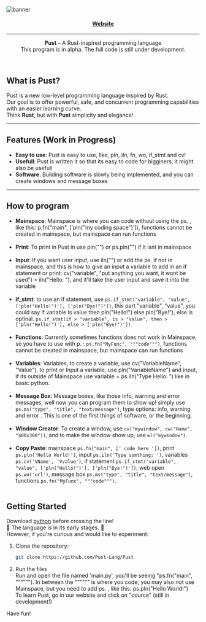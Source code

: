 <p align="center">
  
  ![banner](https://github.com/user-attachments/assets/80130266-df4c-4faa-9bc9-7663fa1eea4b)

</p>
<h4 align="center">
  
  [Website](https://pust-lang.github.io/web/)
  
</h4>
<hr>
<p align="center">
  <b>Pust</b> – A Rust-inspired programming language <br> 
  This program is in alpha. The full code is still under development.
</p>


<br>

## What is Pust?

Pust is a new low-level programming language inspired by Rust.  
Our goal is to offer powerful, safe, and concurrent programming capabilities with an easier learning curve.  
Think **Rust**, but with **Pust** simplicity and elegance!

---

## Features (Work in Progress)

- **Easy to use**: Pust is easy to use, like, pln, iln, fn, wo, if_stmt and cv!
- **Usefull**: Pust is written it so that its easy to code for bigginers, it might also be usefull
- **Software**: Building software is slowly being implemented, and you can create windows and message boxes

---
## How to program
- **Mainspace**: Mainspace is where you can code without using the ps. , like this: p.fn("main", ['pln("my coding space")']), functions cannot be created in mainspace, but mainspace can run functions <br> <br>
- **Print**: To print in Pust in use pln("") or ps.pln("") if it isnt in mainspace <br> <br>
- **Input**: If you want user input, use iln("") or add the ps. if not in mainspace, and this is how to give an input a variable to add in an if statement or print: cv("variable", "put anything you want, it wont be used") = iln("Hello: "), and it'll take the user input and save it into the variable <br> <br>
- **if_stmt**: to use an if statement, use ```ps.if_stmt("variable", "value", ['pln("Hello!")'], ['pln("Bye!")'])```, this part "variable", "value", you could say if variable is value then pln("Hello!") else pln("Bye!"), else is optinal. ```ps.if_stmt(if > "variable", is > "value", then > ['pln("Hello!")'], else > ['pln("Bye!")'])``` <br> <br>
- **Functions**: Currently sometimes functions does not work in Mainspace, so you have to use with p. : ```ps.fn("MyFunc", """code""")```, functions cannot be created in mainspace, but mainspace can run functions <br> <br>
- **Variables**: Variables, to create a variable, use cv("VariableName", "Value"), to print or Input a variable, use pln("VariableName") and input, if its outside of Mainspace use variable = ps.iln("Type Hello: ") like in basic python. <br> <br>
- **Message Box**: Message boxes, like those info, warning and error messages, well now you can program them to show up! simply use ```ps.ms("type", "title", "text/message")```, type options: info, warning and error . This is one of the first things of software, or the beginning. <br> <br>
- **Window Creator**: To create a window, use ```cv("mywindow", cw("Name", "400x300"))```, and to make the window show up, use ```wl("mywindow")```. <br> <br>
- **Copy Paste**: mainspace ``` ps.fn("main", [' code here ']) ```, print ``` ps.pln('Hello World!') ```, input ``` ps.iln('Type somthing: ') ```, variables ``` ps.cv('VName', 'Vvalue') ```, if statement ```ps.if_stmt("variable", "value", ['pln("Hello!")'], ['pln("Bye!")'])```, web open ```ps.wo('url')```, message box ```ps.ms("type", "title", "text/message")```, functions ```ps.fn("MyFunc", """code""")```. <br> <br>


## Getting Started
Download [python](https://python.org) before crossing the line! <br>
🚧 The language is in its early stages. 🚧  <br>
However, if you're curious and would like to experiment: <br>

1. Clone the repository: <br>  
   ```bash
   git clone https://github.com/Pust-Lang/Pust
   ```
2. Run the files <br>
   Run and open the file named 'main.py', you'll be seeing "ps.fn("main", """"""). In between the """""" is where you code, you may also not use Mainspace, but you need to add ps. , like this: ps.pln("Hello World!") <br>
   To learn Pust, go in our website and click on "cource" (still in development!) <br>

Have fun!
